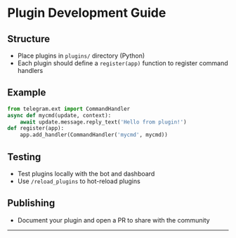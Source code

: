 # Plugin Development Guide

## Structure
- Place plugins in `plugins/` directory (Python)
- Each plugin should define a `register(app)` function to register command handlers

## Example
```python
from telegram.ext import CommandHandler
async def mycmd(update, context):
    await update.message.reply_text('Hello from plugin!')
def register(app):
    app.add_handler(CommandHandler('mycmd', mycmd))
```

## Testing
- Test plugins locally with the bot and dashboard
- Use `/reload_plugins` to hot-reload plugins

## Publishing
- Document your plugin and open a PR to share with the community

--- 